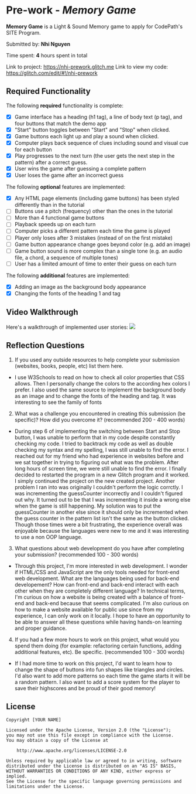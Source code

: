 # Pre-work - *Memory Game*

**Memory Game** is a Light & Sound Memory game to apply for CodePath's SITE Program. 

Submitted by: **Nhi Nguyen**

Time spent: **4** hours spent in total

Link to project: https://nhi-prework.glitch.me
Link to view my code: https://glitch.com/edit/#!/nhi-prework

## Required Functionality

The following **required** functionality is complete:

* [x] Game interface has a heading (h1 tag), a line of body text (p tag), and four buttons that match the demo app
* [x] "Start" button toggles between "Start" and "Stop" when clicked. 
* [x] Game buttons each light up and play a sound when clicked. 
* [x] Computer plays back sequence of clues including sound and visual cue for each button
* [x] Play progresses to the next turn (the user gets the next step in the pattern) after a correct guess. 
* [x] User wins the game after guessing a complete pattern
* [x] User loses the game after an incorrect guess

The following **optional** features are implemented:

* [x] Any HTML page elements (including game buttons) has been styled differently than in the tutorial
* [ ] Buttons use a pitch (frequency) other than the ones in the tutorial
* [ ] More than 4 functional game buttons
* [ ] Playback speeds up on each turn
* [ ] Computer picks a different pattern each time the game is played
* [ ] Player only loses after 3 mistakes (instead of on the first mistake)
* [ ] Game button appearance change goes beyond color (e.g. add an image)
* [ ] Game button sound is more complex than a single tone (e.g. an audio file, a chord, a sequence of multiple tones)
* [ ] User has a limited amount of time to enter their guess on each turn

The following **additional** features are implemented:

- [x] Adding an image as the background body appearance
- [x] Changing the fonts of the heading 1 and tag

## Video Walkthrough

Here's a walkthrough of implemented user stories:
<img src="2cbb89e1-11c1-49e8-8882-4e76648b99ec-2021-03-24-10-49-18_LRnbvopf_40YG.gif" />


## Reflection Questions
1. If you used any outside resources to help complete your submission (websites, books, people, etc) list them here. 
- I use W3Schools to read on how to check all color properties that CSS allows. Then I personally change the colors to the according hex colors I prefer. 
I also used the same source to implement the background body as an image and to change the fonts of the heading and tag. It was interesting to see the family of fonts

2. What was a challenge you encountered in creating this submission (be specific)? How did you overcome it? (recommended 200 - 400 words) 
- During step 6 of implementing the switching between Start and Stop button, I was unable to perform that in my code despite constantly checking my code. I tried to backtrack
my code as well as double checking my syntax and my spelling, I was still unable to find the error. I reached out for my friend who had experience in websites before and we 
sat together in trying to figuring out what was the problem. After long hours of screen time, we were still unable to find the error. I finally decided to restarted the program
in a new Glitch program and it worked. I simply continued the project on the new created project. Another problem I ran into was originally I couldn't perform the logic corrctly.
I was incrementing the guessCounter incorrectly and I couldn't figured out why. It turned out to be that I was incrementing it inside a wrong else when the game is still happening.
My solution was to put the guessCounter in another else since it should only be incremented when the guess counter in the pattern list isn't the same as the button clicked. Though 
those times were a bit frustrating, the experience overall was enjoyable because the languages were new to me and it was interesting to use a non OOP language.

3. What questions about web development do you have after completing your submission? (recommended 100 - 300 words) 
- Through this project, I'm more interested in web development. I wonder if HTML/CSS and JavaScript are the only tools needed for front-end web development. What are the languages
being used for back-end developement? How can front-end and back-end interact with each other when they are completely different language? In technical terms, I'm curious on how 
a website is being created with a balance of front-end and back-end because that seems complicated. I'm also curious on how to make a website available for public use since from 
my experience, I can only work on it locally. I hope to have an opportunity to be able to answer all these questions while having hands-on learning and proper guidance.

4. If you had a few more hours to work on this project, what would you spend them doing (for example: refactoring certain functions, adding additional features, etc). Be specific. (recommended 100 - 300 words) 
- If I had more time to work on this project, I'd want to learn how to change the shape of buttons into fun shapes like triangles and circles. I'd also want to add more patterns 
so each time the game starts it will be a random pattern. I also want to add a score system for the player to save their highscores and be proud of their good memory!

## License

    Copyright [YOUR NAME]

    Licensed under the Apache License, Version 2.0 (the "License");
    you may not use this file except in compliance with the License.
    You may obtain a copy of the License at

        http://www.apache.org/licenses/LICENSE-2.0

    Unless required by applicable law or agreed to in writing, software
    distributed under the License is distributed on an "AS IS" BASIS,
    WITHOUT WARRANTIES OR CONDITIONS OF ANY KIND, either express or implied.
    See the License for the specific language governing permissions and
    limitations under the License.
